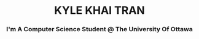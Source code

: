 <h1 align="center">KYLE KHAI TRAN</h1>
<h3 align="center">I'm A Computer Science Student @ The University Of Ottawa</h3>
